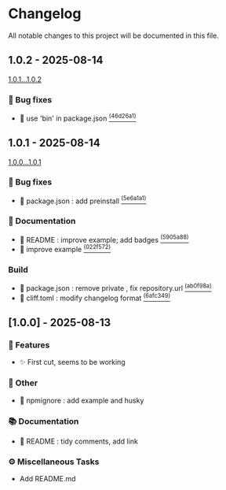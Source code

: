 # Changelog

All notable changes to this project will be documented in this file.

## 1.0.2 - 2025-08-14

[1.0.1...1.0.2](../../compare/1.0.1...1.0.2)

### :bug: Bug fixes

- :bug: use 'bin' in package.json [<sup>(46d26a1)</sup>][46d26a1]

<!-- LINKS -->
[46d26a1]:../../commit/46d26a1cdd4c2984fc8029062d919d206464b53b

## 1.0.1 - 2025-08-14

[1.0.0...1.0.1](../../compare/1.0.0...1.0.1)

### :bug: Bug fixes

- :wrench: package.json : add preinstall [<sup>(5e6a1a1)</sup>][5e6a1a1]

### :memo: Documentation

- :memo: README : improve example; add badges [<sup>(5905a88)</sup>][5905a88]
- :memo: improve example [<sup>(022f572)</sup>][022f572]

### Build

- :memo: package.json : remove private , fix repository.url [<sup>(ab0f98a)</sup>][ab0f98a]
- :wrench: cliff.toml : modify changelog format [<sup>(6afc349)</sup>][6afc349]

<!-- LINKS -->
[ab0f98a]:../../commit/ab0f98a2a6b25fb6d3c8366ef006248aff9e735f
[5e6a1a1]:../../commit/5e6a1a1be2c6ebda0929b60c0a1ecaebc0053fcb
[6afc349]:../../commit/6afc349782f364d519357b1fb2e2d24b248677b6
[5905a88]:../../commit/5905a88cebea37486a4c2cba508ef7e0d62bd04f
[022f572]:../../commit/022f572cc03ec8d4c36ef03a1bc6a693aa115f65

## [1.0.0] - 2025-08-13

### 🚀 Features

- :sparkles: First cut, seems to be working

### 💼 Other

- :see_no_evil: npmignore : add example and husky

### 📚 Documentation

- :memo: README : tidy comments, add link

### ⚙️ Miscellaneous Tasks

- Add README.md
